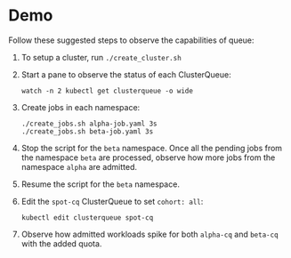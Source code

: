 # Demo

Follow these suggested steps to observe the capabilities of queue:

1. To setup a cluster, run `./create_cluster.sh`
2. Start a pane to observe the status of each ClusterQueue:
    ```
    watch -n 2 kubectl get clusterqueue -o wide
    ```
3. Create jobs in each namespace:

    ```
    ./create_jobs.sh alpha-job.yaml 3s
    ./create_jobs.sh beta-job.yaml 3s
    ```
4. Stop the script for the `beta` namespace. Once all the pending jobs from the
   namespace `beta` are processed, observe how more jobs from the namespace `alpha`
   are admitted.
5. Resume the script for the `beta` namespace.
6. Edit the `spot-cq` ClusterQueue to set `cohort: all`:
    ```
    kubectl edit clusterqueue spot-cq
    ```
7. Observe how admitted workloads spike for both `alpha-cq` and `beta-cq` with
   the added quota.
